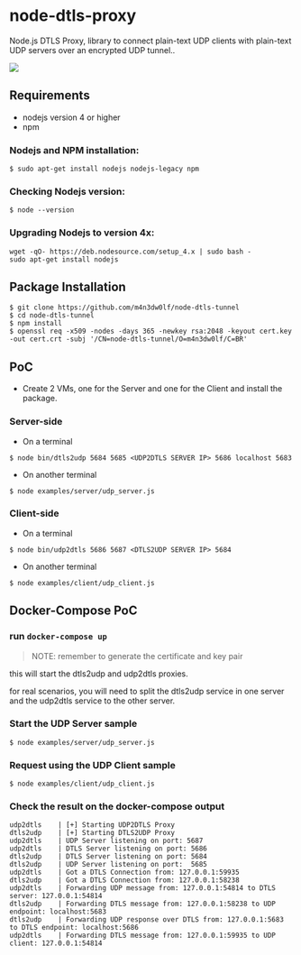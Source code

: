 # node-dtls-proxy

Node.js DTLS Proxy, library to connect plain-text UDP clients with plain-text UDP servers over an encrypted UDP tunnel..

![](https://img.shields.io/badge/version-beta-green.svg)

## Requirements

- nodejs version 4 or higher
- npm

### Nodejs and NPM installation:
```
$ sudo apt-get install nodejs nodejs-legacy npm
```

### Checking Nodejs version:
```
$ node --version
```

### Upgrading Nodejs to version 4x:
```
wget -qO- https://deb.nodesource.com/setup_4.x | sudo bash -
sudo apt-get install nodejs
```

## Package Installation

```
$ git clone https://github.com/m4n3dw0lf/node-dtls-tunnel
$ cd node-dtls-tunnel
$ npm install
$ openssl req -x509 -nodes -days 365 -newkey rsa:2048 -keyout cert.key -out cert.crt -subj '/CN=node-dtls-tunnel/O=m4n3dw0lf/C=BR'
```

## PoC

- Create 2 VMs, one for the Server and one for the Client and install the package.

### Server-side

- On a terminal
```
$ node bin/dtls2udp 5684 5685 <UDP2DTLS SERVER IP> 5686 localhost 5683
```

- On another terminal
```
$ node examples/server/udp_server.js
```

### Client-side

- On a terminal
```
$ node bin/udp2dtls 5686 5687 <DTLS2UDP SERVER IP> 5684
```

- On another terminal
```
$ node examples/client/udp_client.js
```

## Docker-Compose PoC

### run `docker-compose up`

> NOTE: remember to generate the certificate and key pair

this will start the dtls2udp and udp2dtls proxies.

for real scenarios, you will need to split the dtls2udp service in one server and the udp2dtls service to the other server.

### Start the UDP Server sample

```
$ node examples/server/udp_server.js
```

### Request using the UDP Client sample

```
$ node examples/client/udp_client.js
```

### Check the result on the docker-compose output

```
udp2dtls    | [+] Starting UDP2DTLS Proxy
dtls2udp    | [+] Starting DTLS2UDP Proxy
udp2dtls    | UDP Server listening on port: 5687
udp2dtls    | DTLS Server listening on port: 5686
dtls2udp    | DTLS Server listening on port: 5684
dtls2udp    | UDP Server listening on port:  5685
udp2dtls    | Got a DTLS Connection from: 127.0.0.1:59935
dtls2udp    | Got a DTLS Connection from: 127.0.0.1:58238
udp2dtls    | Forwarding UDP message from: 127.0.0.1:54814 to DTLS server: 127.0.0.1:54814
dtls2udp    | Forwarding DTLS message from: 127.0.0.1:58238 to UDP endpoint: localhost:5683
dtls2udp    | Forwarding UDP response over DTLS from: 127.0.0.1:5683 to DTLS endpoint: localhost:5686
udp2dtls    | Forwarding DTLS message from: 127.0.0.1:59935 to UDP client: 127.0.0.1:54814
```
